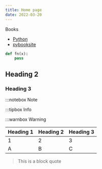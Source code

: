 ```yaml
---
title: Home page
date: 2022-03-20
---
```


Books

* [Python](/python/)
* [pybooksite](/pybooksite/)

```python
def fn(x):
    pass
```

## Heading 2

### Heading 3

:::notebox
    Note

:::tipbox
    Info

:::warnbox
    Warning

| Heading 1 | Heading 2 | Heading 3 |
|--|--|--|
| 1 | 2 | 3 |
| A | B | C |

> This is a block quote
